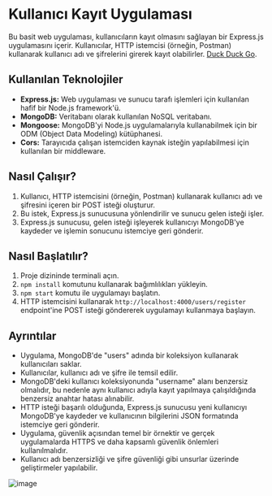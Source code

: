 # Kullanıcı Kayıt Uygulaması

Bu basit web uygulaması, kullanıcıların kayıt olmasını sağlayan bir Express.js uygulamasını içerir. Kullanıcılar, HTTP istemcisi (örneğin, Postman) kullanarak kullanıcı adı ve şifrelerini girerek kayıt olabilirler.
[Duck Duck Go](https://duckduckgo.com).
## Kullanılan Teknolojiler

- **Express.js:** Web uygulaması ve sunucu tarafı işlemleri için kullanılan hafif bir Node.js framework'ü.
- **MongoDB:** Veritabanı olarak kullanılan NoSQL veritabanı.
- **Mongoose:** MongoDB'yi Node.js uygulamalarıyla kullanabilmek için bir ODM (Object Data Modeling) kütüphanesi.
- **Cors:** Tarayıcıda çalışan istemciden kaynak isteğin yapılabilmesi için kullanılan bir middleware.

## Nasıl Çalışır?

1. Kullanıcı, HTTP istemcisini (örneğin, Postman) kullanarak kullanıcı adı ve şifresini içeren bir POST isteği oluşturur.
2. Bu istek, Express.js sunucusuna yönlendirilir ve sunucu gelen isteği işler.
3. Express.js sunucusu, gelen isteği işleyerek kullanıcıyı MongoDB'ye kaydeder ve işlemin sonucunu istemciye geri gönderir.

## Nasıl Başlatılır?

1. Proje dizininde terminali açın.
2. `npm install` komutunu kullanarak bağımlılıkları yükleyin.
3. `npm start` komutu ile uygulamayı başlatın.
4. HTTP istemcisini kullanarak `http://localhost:4000/users/register` endpoint'ine POST isteği göndererek uygulamayı kullanmaya başlayın.

## Ayrıntılar

- Uygulama, MongoDB'de "users" adında bir koleksiyon kullanarak kullanıcıları saklar.
- Kullanıcılar, kullanıcı adı ve şifre ile temsil edilir.
- MongoDB'deki kullanıcı koleksiyonunda "username" alanı benzersiz olmalıdır, bu nedenle aynı kullanıcı adıyla kayıt yapılmaya çalışıldığında benzersiz anahtar hatası alınabilir.
- HTTP isteği başarılı olduğunda, Express.js sunucusu yeni kullanıcıyı MongoDB'ye kaydeder ve kullanıcının bilgilerini JSON formatında istemciye geri gönderir.
- Uygulama, güvenlik açısından temel bir örnektir ve gerçek uygulamalarda HTTPS ve daha kapsamlı güvenlik önlemleri kullanılmalıdır.
- Kullanıcı adı benzersizliği ve şifre güvenliği gibi unsurlar üzerinde geliştirmeler yapılabilir.

![image](https://github.com/Danilis567/basic-auth/assets/134603964/b473f477-69e4-46d2-b302-3f8640cabd87)
